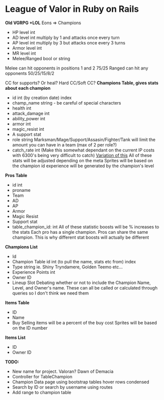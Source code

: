# League of Valor in Ruby on Rails

**Old VGRPG +LOL**
Eons => Champions
* HP level int
* AD level int multiply by 1 and attacks once every turn
* AP level int multiply by 3 but attacks once every 3 turns
* Armor level int
* MR level int
* Melee/Ranged bool or string

Melee can hit opponents in positions 1 and 2 75/25
Ranged can hit any opponents 50/25/15/8/2

CC for supports? Or heal?
Hard CC/Soft CC?
**Champions Table, gives stats about each champion**
* id int (by creation date) index
* champ_name string - be careful of special characters
* health int
* attack_damage int
* ability_power int
* armor int
* magic_resist int
* A support stat
* role string Marksman/Mage/Support/Assasin/Fighter/Tank will limit the amount you can have in a team (max of 2 per role?)
* catch_rate int (Make this somewhat dependant on the current IP costs with 6300's being very difficult to catch) [Variation of this](http://bulbapedia.bulbagarden.net/wiki/Catch_rate)
All of these stats will be adjusted depending on the meta
Sprites will be based on the champion id
experience will be generated by the champion's level

**Pros Table**
* id int
* proname
* Team
* AD
* AP
* Armor
* Magic Resist
* Support stat
* table_champion_id: int
All of these statistic boosts will be % increases to the stats
Each pro has a single champion. Pros can share the same champion. This is why different stat boosts will actually be different

**Champions List**
* Id
* Champion Table id int (to pull the name, stats etc from) index
* Type string ie. Shiny Tryndamere, Golden Teemo etc...
* Experience Points int
* Owner ID
* Lineup Slot
Debating whether or not to include the Champion Name, Level, and Owner's name. These can all be called or calculated through queries so I don't think we need them



**Items Table**
* ID
* Name
* Buy
Selling items will be a percent of the buy cost
Sprites will be based on the ID number

**Items List**
* ID
* Owner ID

**TODO:**
* New name for project. Valoran? Dawn of Demacia
* Controller for TableChampion
* Champion Data page using bootstrap tables hover rows condensed
* Search by ID or search by username using routes
* Add range to champion table